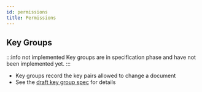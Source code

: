 ```yaml
---
id: permissions
title: Permissions
---
```


## Key Groups

:::info not implemented
Key groups are in specification phase and have not been implemented yet.
:::

- Key groups record the key pairs allowed to change a document
- See the [draft key group spec][key_group_spec] for details

[key_group_spec]: https://github.com/p2panda/handbook/blob/key-group/specification/key_group.md
